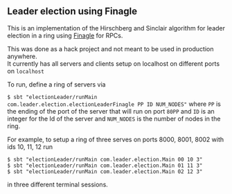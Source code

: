 ## Leader election using Finagle

This is an implementation of the Hirschberg and Sinclair algorithm for
leader election in a ring using [Finagle](https://twitter.github.io/finagle/) for RPCs.  

This was done as a hack project and not meant to be used in production anywhere.  
It currently has all servers and clients setup on localhost on different ports on `localhost`

To run, define a ring of servers via

`$ sbt "electionLeader/runMain com.leader.election.electionLeaderFinagle PP ID NUM_NODES"`
where `PP` is the ending of the port of the server that will run on port `80PP` and `ID` is an integer for
the Id of the server and `NUM_NODES` is the number of nodes in the ring. 

For example, to setup a ring of three serves on ports 8000, 8001, 8002 with ids 10, 11, 12 run

```
$ sbt "electionLeader/runMain com.leader.election.Main 00 10 3"
$ sbt "electionLeader/runMain com.leader.election.Main 01 11 3"
$ sbt "electionLeader/runMain com.leader.election.Main 02 12 3"
```
in three different terminal sessions.  
